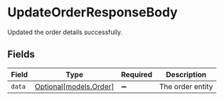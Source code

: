 # UpdateOrderResponseBody

Updated the order details successfully.


## Fields

| Field                                        | Type                                         | Required                                     | Description                                  |
| -------------------------------------------- | -------------------------------------------- | -------------------------------------------- | -------------------------------------------- |
| `data`                                       | [Optional[models.Order]](../models/order.md) | :heavy_minus_sign:                           | The order entity                             |